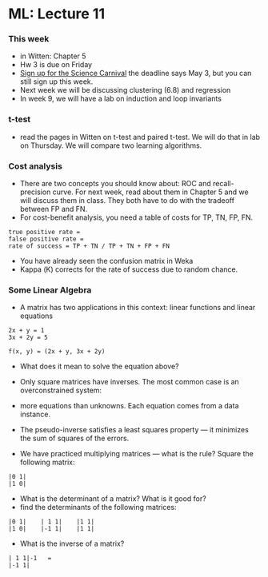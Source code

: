 ML: Lecture 11
==============

### This week

* in Witten: Chapter 5
* Hw 3 is due on Friday
* [Sign up for the Science Carnival](http://www.evergreen.edu/events/sciencecarnival/) the deadline says May 3, but you can still sign up this week.
* Next week we will be discussing clustering (6.8) and regression
* In week 9, we will have a lab on induction and loop invariants 

### t-test

* read the pages in Witten on t-test and paired t-test. We will do that in lab on Thursday. We will compare two learning algorithms. 

### Cost analysis

* There are two concepts you should know about: ROC and recall-precision curve. For next week, read about them in Chapter 5 and we will discuss them in class. They both have to do with the tradeoff between FP and FN.
* For cost-benefit analysis, you need a table of costs for TP, TN, FP, FN.
```
true positive rate = 
false positive rate =
rate of success = TP + TN / TP + TN + FP + FN
```

* You have already seen the confusion matrix in Weka
* Kappa (Κ) corrects for the rate of success due to random chance. 

### Some Linear Algebra

* A matrix has two applications in this context: linear functions and linear equations

```
2x + y = 1
3x + 2y = 5

f(x, y) = (2x + y, 3x + 2y)
```

* What does it mean to solve the equation above?
* Only square matrices have inverses. The most common case is an overconstrained system:
* more equations than unknowns. Each equation comes from a data instance.

* The pseudo-inverse satisfies a least squares property — it minimizes the sum of squares of the errors.

* We have practiced multiplying matrices — what is the rule? Square the following matrix:

```
|0 1|
|1 0|
```

* What is the determinant of a matrix? What is it good for?
* find the determinants of the following matrices:

```
|0 1|    | 1 1|    |1 1|
|1 0|    |-1 1|    |1 1|
```
* What is the inverse of a matrix?

```
| 1 1|-1   =
|-1 1|
```
